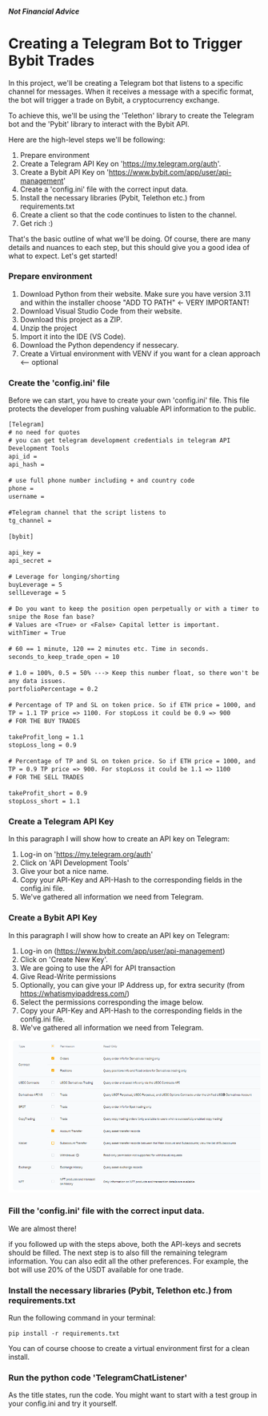 ##### Not Financial Advice

# Creating a Telegram Bot to Trigger Bybit Trades

In this project, we'll be creating a Telegram bot that listens to a specific channel for messages. When it receives a message with a specific format, the bot will trigger a trade on Bybit, a cryptocurrency exchange.

To achieve this, we'll be using the 'Telethon' library to create the Telegram bot and the 'Pybit' library to interact with the Bybit API. 

Here are the high-level steps we'll be following:

1. Prepare environment
1. Create a Telegram API Key on 'https://my.telegram.org/auth'.
1. Create a Bybit API Key on 'https://www.bybit.com/app/user/api-management' 
1. Create a 'config.ini' file with the correct input data.
1. Install the necessary libraries (Pybit, Telethon etc.) from requirements.txt
1. Create a client so that the code continues to listen to the channel.
1. Get rich :)

That's the basic outline of what we'll be doing. Of course, there are many details and nuances to each step, but this should give you a good idea of what to expect. Let's get started!

### Prepare environment

1. Download Python from their website. Make sure you have version 3.11 and within the installer choose "ADD TO PATH" <- VERY IMPORTANT! 
1. Download Visual Studio Code from their website. 
1. Download this project as a ZIP.
1. Unzip the project
1. Import it into the IDE (VS Code).
1. Download the Python dependency if nessecary.
1. Create a Virtual environment with VENV if you want for a clean approach <-- optional

### Create the 'config.ini' file
Before we can start, you have to create your own 'config.ini' file. This file protects the developer from pushing valuable API information to the public. 

```
[Telegram]
# no need for quotes
# you can get telegram development credentials in telegram API Development Tools
api_id = 
api_hash = 

# use full phone number including + and country code
phone = 
username = 

#Telegram channel that the script listens to
tg_channel = 

[bybit]

api_key =
api_secret = 

# Leverage for longing/shorting
buyLeverage = 5
sellLeverage = 5

# Do you want to keep the position open perpetually or with a timer to snipe the Rose fan base? 
# Values are <True> or <False> Capital letter is important. 
withTimer = True

# 60 == 1 minute, 120 == 2 minutes etc. Time in seconds.
seconds_to_keep_trade_open = 10

# 1.0 = 100%, 0.5 = 50% ---> Keep this number float, so there won't be any data issues.
portfolioPercentage = 0.2

# Percentage of TP and SL on token price. So if ETH price = 1000, and TP = 1.1 TP price => 1100. For stopLoss it could be 0.9 => 900
# FOR THE BUY TRADES

takeProfit_long = 1.1
stopLoss_long = 0.9

# Percentage of TP and SL on token price. So if ETH price = 1000, and TP = 0.9 TP price => 900. For stopLoss it could be 1.1 => 1100
# FOR THE SELL TRADES

takeProfit_short = 0.9
stopLoss_short = 1.1

```

### Create a Telegram API Key
In this paragraph I will show how to create an API key on Telegram:


1. Log-in on 'https://my.telegram.org/auth' 
2. Click on 'API Development Tools'
3. Give your bot a nice name. 
4. Copy your API-Key and API-Hash to the corresponding fields in the config.ini file.
5. We've gathered all information we need from Telegram.

### Create a Bybit API Key
In this paragraph I will show how to create an API key on Telegram:

1. Log-in on (https://www.bybit.com/app/user/api-management) 
2. Click on 'Create New Key'. 
3. We are going to use the API for API transaction
4. Give Read-Write permissions
5. Optionally, you can give your IP Address up, for extra security (from https://whatismyipaddress.com/)
6. Select the permissions corresponding the image below.
7. Copy your API-Key and API-Hash to the corresponding fields in the config.ini file.
8. We've gathered all information we need from Telegram.

<img src="images\bybitAPI_perms.png">

### Fill the 'config.ini' file with the correct input data.
We are almost there!

if you followed up with the steps above, both the API-keys and secrets should be filled. The next step is to also fill the remaining telegram information. You can also edit all the other preferences. For example, the bot will use 20% of the USDT available for one trade.

### Install the necessary libraries (Pybit, Telethon etc.) from requirements.txt
Run the following command in your terminal: 

```
pip install -r requirements.txt
``` 
You can of course choose to create a virtual environment first for a clean install. 

### Run the python code 'TelegramChatListener'
As the title states, run the code. You might want to start with a test group in your config.ini and try it yourself.

